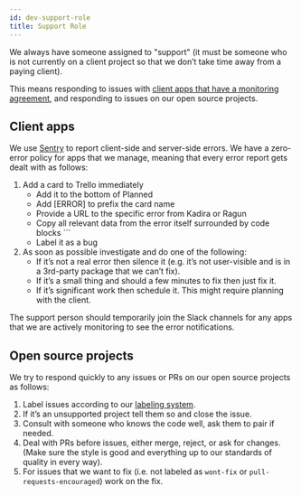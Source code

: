 ```yaml
---
id: dev-support-role
title: Support Role
---
```


We always have someone assigned to "support" (it must be someone who is not currently on a client project so that we don’t take time away from a paying client).

This means responding to issues with [client apps that have a monitoring agreement](https://docs.google.com/spreadsheets/d/1gIFiCPyVHNqO-vAFlOTSCeUe7AAdcrUqfhhD1jVMq7I/edit#gid=0), and responding to issues on our open source projects.

## Client apps

We use [Sentry](new-app-setup-error-logging.html) to report client-side and server-side errors. We have a zero-error policy for apps that we manage, meaning that every error report gets dealt with as follows:

1. Add a card to Trello immediately
   * Add it to the bottom of Planned
   * Add [ERROR] to prefix the card name
   * Provide a URL to the specific error from Kadira or Ragun
   * Copy all relevant data from the error itself surrounded by code blocks ```
   * Label it as a bug
1. As soon as possible investigate and do one of the following:
   * If it’s not a real error then silence it (e.g. it’s not user-visible and is in a 3rd-party package that we can’t fix).
   * If it’s a small thing and should a few minutes to fix then just fix it.
   * If it’s significant work then schedule it. This might require planning with the client.

The support person should temporarily join the Slack channels for any apps that we are actively monitoring to see the error notifications.

## Open source projects

We try to respond quickly to any issues or PRs on our open source projects as follows:

1. Label issues according to our [labeling system](https://github.com/okgrow/guides/blob/master/opensource:contributing.md#labeling-system).
1. If it’s an unsupported project tell them so and close the issue.
1. Consult with someone who knows the code well, ask them to pair if needed.
1. Deal with PRs before issues, either merge, reject, or ask for changes. (Make sure the style is good and everything up to our standards of quality in every way).
1. For issues that we want to fix (i.e. not labeled as `wont-fix` or `pull-requests-encouraged`) work on the fix.
